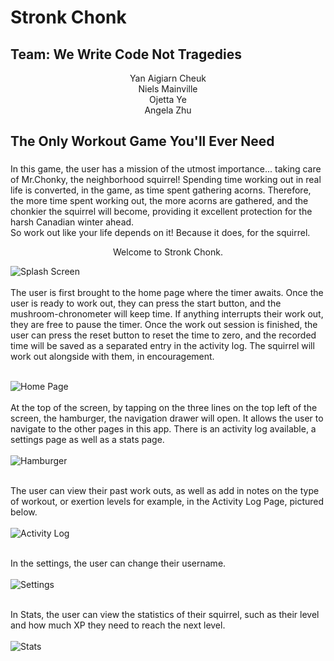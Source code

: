 # Stronk Chonk

## Team: We Write Code Not Tragedies <br/>
<p align=center> 
Yan Aigiarn Cheuk <br />
Niels Mainville <br />
Ojetta Ye <br />
Angela Zhu <br />
  </p>

## The Only Workout Game You'll Ever Need
### 
In this game, the user has a mission of the utmost importance... taking care of Mr.Chonky, the neighborhood squirrel! Spending time working out in real life is converted, in the game, as time spent gathering acorns. Therefore, the more time spent working out, the more acorns are gathered, and the chonkier the squirrel will become, providing it excellent protection for the harsh Canadian winter ahead. <br/> 
So work out like your life depends on it! Because it does, for the squirrel. </br> 
<p align=center> 
  Welcome to Stronk Chonk. </br>
</p>

![Splash Screen](Documentation/SplashScreen.png) <br/>
<br/> 
The user is first brought to the home page where the timer awaits. Once the user is ready to work out, they can press the start button, and the mushroom-chronometer will 
keep time. If anything interrupts their work out, they are free to pause the timer. Once the work out session is finished, the user can press the reset button to reset the time to zero, and the recorded time will be saved as a separated entry in the activity log. The squirrel will work out alongside with them, in encouragement. <br/>
<br/>

![Home Page](Documentation/HomePage.png) <br/> 
<br/>
At the top of the screen, by tapping on the three lines on the top left of the screen, the hamburger, the navigation drawer will open. It allows the user 
to navigate to the other pages in this app. There is an activity log available, a settings page as well as a stats page. <br/> 
<br/>
![Hamburger](Documentation/Hamburger.png) <br/>
<br/>

The user can view their past work outs, as well as add in notes on the type of workout, or exertion levels for example, in the Activity Log Page, pictured below. <br/> <br/>
![Activity Log](Documentation/ActivityLog.png) <br/> <br/> 

In the settings, the user can change their username. <br/> <br/>
![Settings](Documentation/Settings.png) <br/> <br/> 

In Stats, the user can view the statistics of their squirrel, such as their level and how much XP they need to reach the next level. <br/> <br/>
![Stats](Documentation/Stats.png) <br/> <br/>





